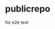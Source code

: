 # publicrepo
for e2e test


















































































































































































































































































































































































































































































































































































































































































































































































































































































































































































































































































































































































































































































































































































































































































































































































































































































































































































































































































































































































































































































































































































































































































































































































































































































































































































































































































































































































































































































